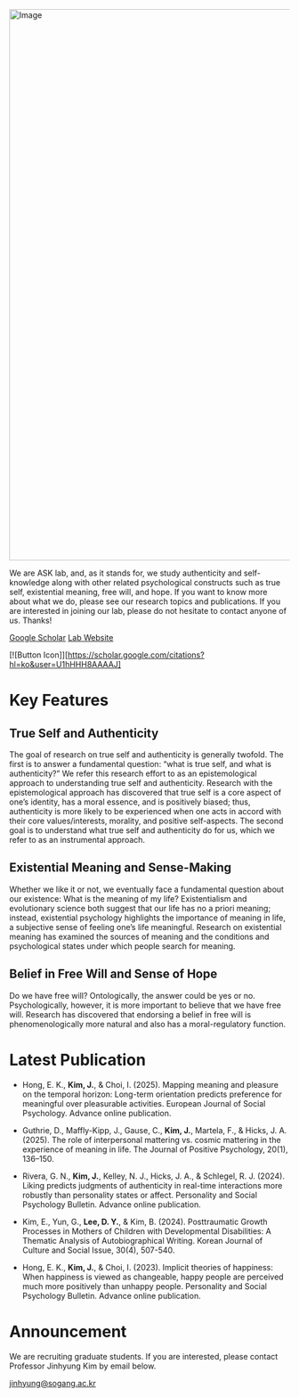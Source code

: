 <img width="990" alt="Image" src="https://github.com/user-attachments/assets/bf9a8946-9ab1-40f6-96b4-0fee7b5c6e5b" />

We are ASK lab, and, as it stands for, we study authenticity and self-knowledge along with other related psychological constructs such as true self, existential meaning, free will, and hope. If you want to know more about what we do, please see our research topics and publications. If you are interested in joining our lab, please do not hesitate to contact anyone of us. Thanks!

[Google Scholar](https://scholar.google.com/citations?hl=ko&user=U1hHHH8AAAAJ)
[Lab Website](https://www.askpsylab.com/)

[![Button Icon]][https://scholar.google.com/citations?hl=ko&user=U1hHHH8AAAAJ]


# Key Features

## True Self and Authenticity

The goal of research on true self and authenticity is generally twofold. The first is to answer a fundamental question: “what is true self, and what is authenticity?” We refer this research effort to as an epistemological approach to understanding true self and authenticity. Research with the epistemological approach has discovered that true self is a core aspect of one’s identity, has a moral essence, and is positively biased; thus, authenticity is more likely to be experienced when one acts in accord with their core values/interests, morality, and positive self-aspects. The second goal is to understand what true self and authenticity do for us, which we refer to as an instrumental approach.

## Existential Meaning and Sense-Making

Whether we like it or not, we eventually face a fundamental question about our existence: What is the meaning of my life? Existentialism and evolutionary science both suggest that our life has no a priori meaning; instead, existential psychology highlights the importance of meaning in life, a subjective sense of feeling one’s life meaningful. Research on existential meaning has examined the sources of meaning and the conditions and psychological states under which people search for meaning.

## Belief in Free Will and Sense of Hope

Do we have free will? Ontologically, the answer could be yes or no. Psychologically, however, it is more important to believe that we have free will. Research has discovered that endorsing a belief in free will is phenomenologically more natural and also has a moral-regulatory function.

# Latest Publication

- Hong, E. K., **Kim, J.**, & Choi, I. (2025). Mapping meaning and pleasure on the temporal horizon: Long-term orientation predicts preference for meaningful over pleasurable activities. European Journal of Social Psychology. Advance online publication.

- Guthrie, D., Maffly-Kipp, J., Gause, C., **Kim, J.**, Martela, F., & Hicks, J. A. (2025). The role of interpersonal mattering vs. cosmic mattering in the experience of meaning in life. The Journal of Positive Psychology, 20(1), 136–150.

- Rivera, G. N., **Kim, J.**, Kelley, N. J., Hicks, J. A., & Schlegel, R. J. (2024). Liking predicts judgments of authenticity in real-time interactions more robustly than personality states or affect. Personality and Social Psychology Bulletin. Advance online publication.

- Kim, E., Yun, G., **Lee, D. Y.**, & Kim, B. (2024). Posttraumatic Growth Processes in Mothers of Children with Developmental Disabilities: A Thematic Analysis of Autobiographical Writing. Korean Journal of Culture and Social Issue, 30(4), 507-540.

- Hong, E. K., **Kim, J.**, & Choi, I. (2023). Implicit theories of happiness: When happiness is viewed as changeable, happy people are perceived much more positively than unhappy people. Personality and Social Psychology Bulletin. Advance online publication.

# Announcement

We are recruiting graduate students.
If you are interested, please contact Professor Jinhyung Kim by email below.

jinhyung@sogang.ac.kr
